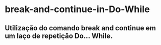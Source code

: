 # break-and-continue-in-Do-While

## Utilização do comando break and continue em um laço de repetição Do... While.
